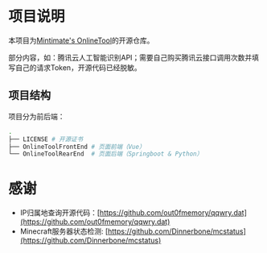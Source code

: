 # 项目说明
本项目为[Mintimate's OnlineTool](https://tool.mintimate.cn)的开源仓库。

部分内容，如：腾讯云人工智能识别API；需要自己购买腾讯云接口调用次数并填写自己的请求Token，开源代码已经脱敏。

## 项目结构
项目分为前后端：
```bash
.
├── LICENSE # 开源证书
├── OnlineToolFrontEnd # 页面前端（Vue）
└── OnlineToolRearEnd  # 页面后端（Springboot & Python）
```

# 感谢
- IP归属地查询开源代码：[https://github.com/out0fmemory/qqwry.dat](https://github.com/out0fmemory/qqwry.dat)
- Minecraft服务器状态检测: [https://github.com/Dinnerbone/mcstatus](https://github.com/Dinnerbone/mcstatus)
